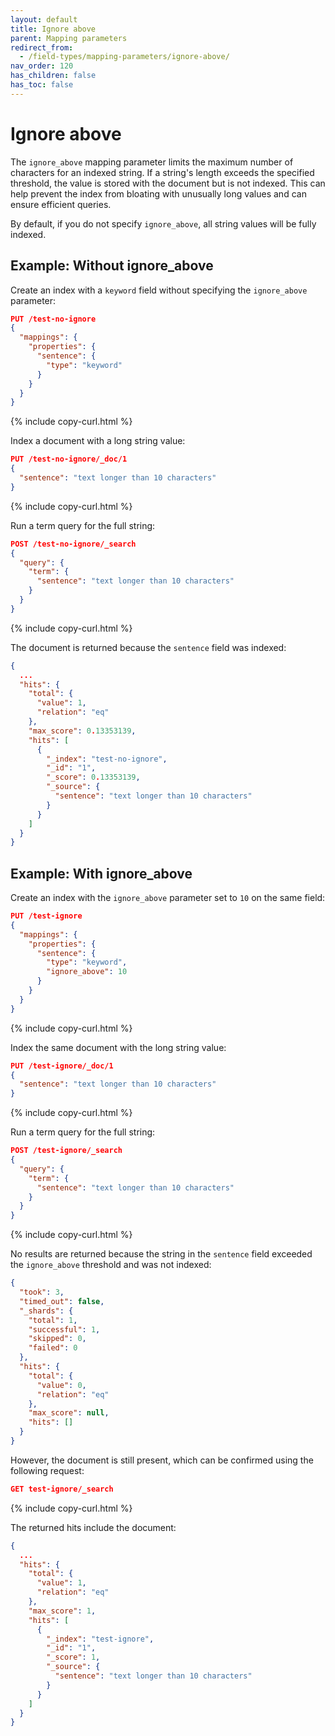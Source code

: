 ```yaml
---
layout: default
title: Ignore above
parent: Mapping parameters
redirect_from:
  - /field-types/mapping-parameters/ignore-above/
nav_order: 120
has_children: false
has_toc: false
---
```


# Ignore above

The `ignore_above` mapping parameter limits the maximum number of characters for an indexed string. If a string's length exceeds the specified threshold, the value is stored with the document but is not indexed. This can help prevent the index from bloating with unusually long values and can ensure efficient queries.

By default, if you do not specify `ignore_above`, all string values will be fully indexed.

## Example: Without ignore_above

Create an index with a `keyword` field without specifying the `ignore_above` parameter:

```json
PUT /test-no-ignore
{
  "mappings": {
    "properties": {
      "sentence": {
        "type": "keyword"
      }
    }
  }
}
```
{% include copy-curl.html %}

Index a document with a long string value:

```json
PUT /test-no-ignore/_doc/1
{
  "sentence": "text longer than 10 characters"
}
```
{% include copy-curl.html %}

Run a term query for the full string:

```json
POST /test-no-ignore/_search
{
  "query": {
    "term": {
      "sentence": "text longer than 10 characters"
    }
  }
}
```
{% include copy-curl.html %}

The document is returned because the `sentence` field was indexed:

```json
{
  ...
  "hits": {
    "total": {
      "value": 1,
      "relation": "eq"
    },
    "max_score": 0.13353139,
    "hits": [
      {
        "_index": "test-no-ignore",
        "_id": "1",
        "_score": 0.13353139,
        "_source": {
          "sentence": "text longer than 10 characters"
        }
      }
    ]
  }
}
```

## Example: With ignore_above

Create an index with the `ignore_above` parameter set to `10` on the same field:

```json
PUT /test-ignore
{
  "mappings": {
    "properties": {
      "sentence": {
        "type": "keyword",
        "ignore_above": 10
      }
    }
  }
}
```
{% include copy-curl.html %}

Index the same document with the long string value:

```json
PUT /test-ignore/_doc/1
{
  "sentence": "text longer than 10 characters"
}
```
{% include copy-curl.html %}

Run a term query for the full string:

```json
POST /test-ignore/_search
{
  "query": {
    "term": {
      "sentence": "text longer than 10 characters"
    }
  }
}
```
{% include copy-curl.html %}

No results are returned because the string in the `sentence` field exceeded the `ignore_above` threshold and was not indexed:

```json
{
  "took": 3,
  "timed_out": false,
  "_shards": {
    "total": 1,
    "successful": 1,
    "skipped": 0,
    "failed": 0
  },
  "hits": {
    "total": {
      "value": 0,
      "relation": "eq"
    },
    "max_score": null,
    "hits": []
  }
}
```

However, the document is still present, which can be confirmed using the following request:

```json
GET test-ignore/_search
```
{% include copy-curl.html %}

The returned hits include the document:

```json
{
  ...
  "hits": {
    "total": {
      "value": 1,
      "relation": "eq"
    },
    "max_score": 1,
    "hits": [
      {
        "_index": "test-ignore",
        "_id": "1",
        "_score": 1,
        "_source": {
          "sentence": "text longer than 10 characters"
        }
      }
    ]
  }
}
```
